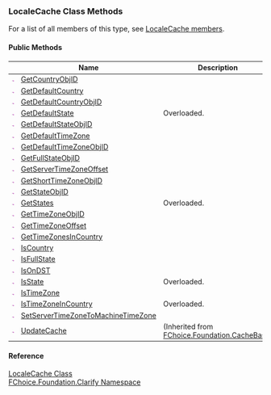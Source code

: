 ﻿### LocaleCache Class Methods

For a list of all members of this type, see [LocaleCache members](fcSDK~FChoice.Foundation.Clarify.LocaleCache_members.md).

#### Public Methods

|   | Name | Description |
| --- | --- | --- |
| ![Public Method](dotnetimages/publicMethod.png) | [GetCountryObjID](fcSDK~FChoice.Foundation.Clarify.LocaleCache~GetCountryObjID.md) |   |
| ![Public Method](dotnetimages/publicMethod.png) | [GetDefaultCountry](fcSDK~FChoice.Foundation.Clarify.LocaleCache~GetDefaultCountry.md) |   |
| ![Public Method](dotnetimages/publicMethod.png) | [GetDefaultCountryObjID](fcSDK~FChoice.Foundation.Clarify.LocaleCache~GetDefaultCountryObjID.md) |   |
| ![Public Method](dotnetimages/publicMethod.png) | [GetDefaultState](fcSDK~FChoice.Foundation.Clarify.LocaleCache~GetDefaultState.md) | Overloaded.    |
| ![Public Method](dotnetimages/publicMethod.png) | [GetDefaultStateObjID](fcSDK~FChoice.Foundation.Clarify.LocaleCache~GetDefaultStateObjID.md) |   |
| ![Public Method](dotnetimages/publicMethod.png) | [GetDefaultTimeZone](fcSDK~FChoice.Foundation.Clarify.LocaleCache~GetDefaultTimeZone.md) |   |
| ![Public Method](dotnetimages/publicMethod.png) | [GetDefaultTimeZoneObjID](fcSDK~FChoice.Foundation.Clarify.LocaleCache~GetDefaultTimeZoneObjID.md) |   |
| ![Public Method](dotnetimages/publicMethod.png) | [GetFullStateObjID](fcSDK~FChoice.Foundation.Clarify.LocaleCache~GetFullStateObjID.md) |   |
| ![Public Method](dotnetimages/publicMethod.png) | [GetServerTimeZoneOffset](fcSDK~FChoice.Foundation.Clarify.LocaleCache~GetServerTimeZoneOffset.md) |   |
| ![Public Method](dotnetimages/publicMethod.png) | [GetShortTimeZoneObjID](fcSDK~FChoice.Foundation.Clarify.LocaleCache~GetShortTimeZoneObjID.md) |   |
| ![Public Method](dotnetimages/publicMethod.png) | [GetStateObjID](fcSDK~FChoice.Foundation.Clarify.LocaleCache~GetStateObjID.md) |   |
| ![Public Method](dotnetimages/publicMethod.png) | [GetStates](fcSDK~FChoice.Foundation.Clarify.LocaleCache~GetStates.md) | Overloaded.    |
| ![Public Method](dotnetimages/publicMethod.png) | [GetTimeZoneObjID](fcSDK~FChoice.Foundation.Clarify.LocaleCache~GetTimeZoneObjID.md) |   |
| ![Public Method](dotnetimages/publicMethod.png) | [GetTimeZoneOffset](fcSDK~FChoice.Foundation.Clarify.LocaleCache~GetTimeZoneOffset.md) |   |
| ![Public Method](dotnetimages/publicMethod.png) | [GetTimeZonesInCountry](fcSDK~FChoice.Foundation.Clarify.LocaleCache~GetTimeZonesInCountry.md) |   |
| ![Public Method](dotnetimages/publicMethod.png) | [IsCountry](fcSDK~FChoice.Foundation.Clarify.LocaleCache~IsCountry.md) |   |
| ![Public Method](dotnetimages/publicMethod.png) | [IsFullState](fcSDK~FChoice.Foundation.Clarify.LocaleCache~IsFullState.md) |   |
| ![Public Method](dotnetimages/publicMethod.png) | [IsOnDST](fcSDK~FChoice.Foundation.Clarify.LocaleCache~IsOnDST.md) |   |
| ![Public Method](dotnetimages/publicMethod.png) | [IsState](fcSDK~FChoice.Foundation.Clarify.LocaleCache~IsState.md) | Overloaded.    |
| ![Public Method](dotnetimages/publicMethod.png) | [IsTimeZone](fcSDK~FChoice.Foundation.Clarify.LocaleCache~IsTimeZone.md) |   |
| ![Public Method](dotnetimages/publicMethod.png) | [IsTimeZoneInCountry](fcSDK~FChoice.Foundation.Clarify.LocaleCache~IsTimeZoneInCountry.md) | Overloaded.    |
| ![Public Method](dotnetimages/publicMethod.png) | [SetServerTimeZoneToMachineTimeZone](fcSDK~FChoice.Foundation.Clarify.LocaleCache~SetServerTimeZoneToMachineTimeZone.md) |   |
| ![Public Method](dotnetimages/publicMethod.png) | [UpdateCache](fcSDK~FChoice.Foundation.CacheBase~UpdateCache.md) | (Inherited from [FChoice.Foundation.CacheBase](fcSDK~FChoice.Foundation.CacheBase.md)) |





#### Reference

[LocaleCache Class](fcSDK~FChoice.Foundation.Clarify.LocaleCache.md)  
[FChoice.Foundation.Clarify Namespace](fcSDK~FChoice.Foundation.Clarify_namespace.md)